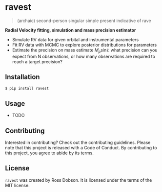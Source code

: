 # ravest
> (archaic) second-person singular simple present indicative of rave

**Radial Velocity fitting, simulation and mass precision estimator**
- Simulate RV data for given orbital and instrumental parameters
- Fit RV data with MCMC to explore posterior distributions for parameters
- Estimate the precision on mass estimate $M_p\sin{i}$: what precision can you expect from N observations, or how many observations are required to reach a target precision?


## Installation

```bash
$ pip install ravest
```

## Usage

- TODO

## Contributing

Interested in contributing? Check out the contributing guidelines. Please note that this project is released with a Code of Conduct. By contributing to this project, you agree to abide by its terms.

## License

`ravest` was created by Ross Dobson. It is licensed under the terms of the MIT license.
